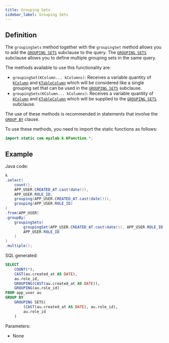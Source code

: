 ```yaml
---
title: Grouping Sets
sidebar_label: Grouping Sets
---
```


## Definition

The `groupingSets` method together with the `groupingSet` method allows you to add the [`GROUPING SETS`](/docs/select-statement/group-by/grouping-sets/) subclause to the query. The [`GROUPING SETS`](/docs/select-statement/group-by/grouping-sets/) subclause allows you to define multiple grouping sets in the same query.

The methods available to use this functionality are:

- `groupingSet(KColumn... kColumns)`: Receives a variable quantity of [`KColumn`](/docs/misc/select-list-values#2-kcolumn) and [`KTableColumn`](/docs/misc/select-list-values#1-ktablecolumn) which will be considered like a single grouping set that can be used in the [`GROUPING SETS`](/docs/select-statement/group-by/grouping-sets/) subclause.
- `groupingSets(KColumn... kColumns)`: Receives a variable quantity of [`KColumn`](/docs/misc/select-list-values#2-kcolumn) and [`KTableColumn`](/docs/misc/select-list-values#1-ktablecolumn) which will be supplied to the [`GROUPING SETS`](/docs/select-statement/group-by/grouping-sets/) subclause.

The use of these methods is recommended in statements that involve the [`GROUP BY`](/docs/select-statement/group-by/introduction) clause.

To use these methods, you need to import the static functions as follows:

```java
import static com.myzlab.k.KFunction.*;
```

## Example

Java code:

```java
k
.select(
    count(),
    APP_USER.CREATED_AT.cast(date()),
    APP_USER.ROLE_ID,
    grouping(APP_USER.CREATED_AT.cast(date())),
    grouping(APP_USER.ROLE_ID)
)
.from(APP_USER)
.groupBy(
    groupingSets(
        groupingSet(APP_USER.CREATED_AT.cast(date()), APP_USER.ROLE_ID),
        APP_USER.ROLE_ID
    )
)
.multiple();
```

SQL generated:

```sql
SELECT
    COUNT(*),
    CAST(au.created_at AS DATE),
    au.role_id,
    GROUPING(CAST(au.created_at AS DATE)),
    GROUPING(au.role_id)
FROM app_user au
GROUP BY 
    GROUPING SETS(
        (CAST(au.created_at AS DATE), au.role_id),
        au.role_id
    )
```

Parameters:

- None